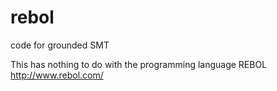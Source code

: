rebol
=====

code for grounded SMT

This has nothing to do with the programming language REBOL
http://www.rebol.com/

